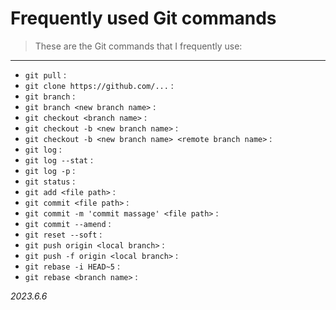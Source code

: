 # Frequently used Git commands

> These are the Git commands that I frequently use:

---

* `git pull` :
* `git clone https://github.com/...` :
* `git branch` :
* `git branch <new branch name>` :
* `git checkout <branch name>` :
* `git checkout -b <new branch name>` :
* `git checkout -b <new branch name> <remote branch name>` :
* `git log` :
* `git log --stat` :
* `git log -p` :
* `git status` :
* `git add <file path>` :
* `git commit <file path>` :
* `git commit -m 'commit massage' <file path>` :
* `git commit --amend` :
* `git reset --soft` :
* `git push origin <local branch>` :
* `git push -f origin <local branch>` :
* `git rebase -i HEAD~5` :
* `git rebase <branch name>` :

*2023.6.6*
